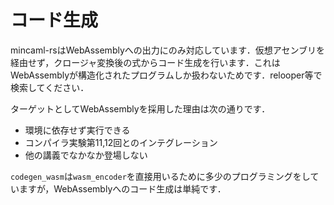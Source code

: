# コード生成

mincaml-rsはWebAssemblyへの出力にのみ対応しています．仮想アセンブリを経由せず，クロージャ変換後の式からコード生成を行います．これはWebAssemblyが構造化されたプログラムしか扱わないためです．relooper等で検索してください．

ターゲットとしてWebAssemblyを採用した理由は次の通りです．

- 環境に依存せず実行できる
- コンパイラ実験第11,12回とのインテグレーション
- 他の講義でなかなか登場しない

`codegen_wasm`は`wasm_encoder`を直接用いるために多少のプログラミングをしていますが，WebAssemblyへのコード生成は単純です．
